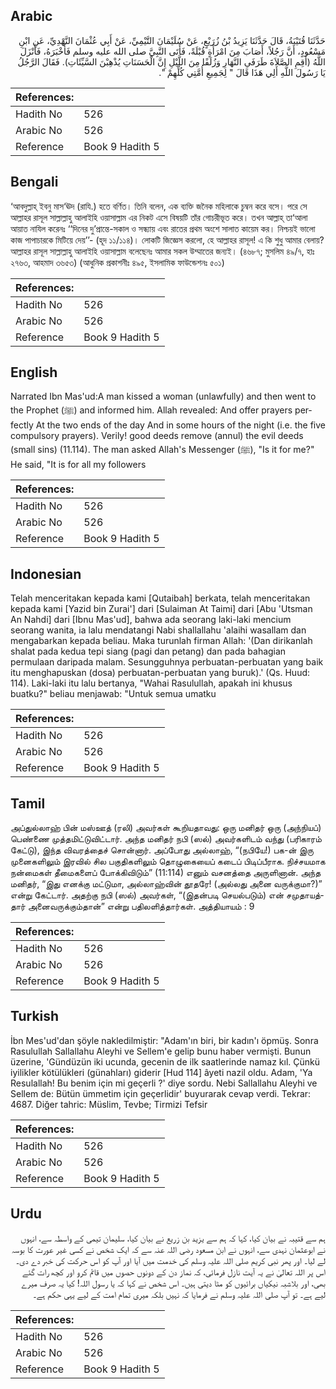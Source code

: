 ## Arabic


<div dir="rtl" lang="ar" style={{fontSize:'larger',backgroundColor:'#f8f9fa',padding:20}}>
حَدَّثَنَا قُتَيْبَةُ، قَالَ حَدَّثَنَا يَزِيدُ بْنُ زُرَيْعٍ، عَنْ سُلَيْمَانَ التَّيْمِيِّ، عَنْ أَبِي عُثْمَانَ النَّهْدِيِّ، عَنِ ابْنِ مَسْعُودٍ، أَنَّ رَجُلاً، أَصَابَ مِنَ امْرَأَةٍ قُبْلَةً، فَأَتَى النَّبِيَّ صلى الله عليه وسلم فَأَخْبَرَهُ، فَأَنْزَلَ اللَّهُ ‏(‏أَقِمِ الصَّلاَةَ طَرَفَىِ النَّهَارِ وَزُلَفًا مِنَ اللَّيْلِ إِنَّ الْحَسَنَاتِ يُذْهِبْنَ السَّيِّئَاتِ‏)‏‏.‏ فَقَالَ الرَّجُلُ يَا رَسُولَ اللَّهِ أَلِي هَذَا قَالَ ‏"‏ لِجَمِيعِ أُمَّتِي كُلِّهِمْ ‏"‏‏.‏
</div>
<div style={{backgroundColor:'#f8f9fa',padding:20, marginBottom: 10}}><table> <thead> <tr> <th>References:</th> <th></th> </tr> </thead> <tbody><tr><td>Hadith No</td><td>526</td></tr><tr><td>Arabic No</td><td>526</td></tr><tr><td>Reference</td><td>Book 9 Hadith 5</td></tr></tbody></table></div>

## Bengali


<div dir="ltr" lang="bn" style={{fontSize:'larger',backgroundColor:'#f8f9fa',padding:20}}>
‘আবদুল্লাহ্ ইবনু মাস‘ঊদ (রাযি.) হতে বর্ণিত। তিনি বলেন, এক ব্যক্তি জনৈক মহিলাকে চুম্বন করে বসে। পরে সে আল্লাহর রাসূল সাল্লাল্লাহু আলাইহি ওয়াসাল্লাম এর নিকট এসে বিষয়টি তাঁর গোচরীভূত করে। তখন আল্লাহ্ তা‘আলা আয়াত নাযিল করেনঃ ‘‘দিনের দু’প্রান্তে-সকাল ও সন্ধ্যায় এবং রাতের প্রথম অংশে সালাত কায়েম কর। নিশ্চয়ই ভালো কাজ পাপাচারকে মিটিয়ে দেয়’’- (হূদ ১১/১১৪)। লোকটি জিজ্ঞেস করলো, হে আল্লাহর রাসূল! এ কি শুধু আমার বেলায়? আল্লাহর রাসূল সাল্লাল্লাহু আলাইহি ওয়াসাল্লাম বলেছেনঃ আমার সকল উম্মাতের জন্যই। (৪৬৮৭; মুসলিম ৪৯/৭, হাঃ ২৭৬৩, আহমাদ ৩৬৫৩) (আধুনিক প্রকাশনীঃ ৪৯৫, ইসলামিক ফাউন্ডেশনঃ ৫০১)
</div>
<div style={{backgroundColor:'#f8f9fa',padding:20, marginBottom: 10}}><table> <thead> <tr> <th>References:</th> <th></th> </tr> </thead> <tbody><tr><td>Hadith No</td><td>526</td></tr><tr><td>Arabic No</td><td>526</td></tr><tr><td>Reference</td><td>Book 9 Hadith 5</td></tr></tbody></table></div>

## English


<div dir="ltr" lang="en" style={{fontSize:'larger',backgroundColor:'#f8f9fa',padding:20}}>
Narrated Ibn Mas'ud:A man kissed a woman (unlawfully) and then went to the Prophet (ﷺ) and informed him. Allah revealed: And offer prayers perfectly At the two ends of the day And in some hours of the night (i.e. the five compulsory prayers). Verily! good deeds remove (annul) the evil deeds (small sins) (11.114). The man asked Allah's Messenger (ﷺ), "Is it for me?" He said, "It is for all my followers
</div>
<div style={{backgroundColor:'#f8f9fa',padding:20, marginBottom: 10}}><table> <thead> <tr> <th>References:</th> <th></th> </tr> </thead> <tbody><tr><td>Hadith No</td><td>526</td></tr><tr><td>Arabic No</td><td>526</td></tr><tr><td>Reference</td><td>Book 9 Hadith 5</td></tr></tbody></table></div>

## Indonesian


<div dir="ltr" lang="id" style={{fontSize:'larger',backgroundColor:'#f8f9fa',padding:20}}>
Telah menceritakan kepada kami [Qutaibah] berkata, telah menceritakan kepada kami [Yazid bin Zurai'] dari [Sulaiman At Taimi] dari [Abu 'Utsman An Nahdi] dari [Ibnu Mas'ud], bahwa ada seorang laki-laki mencium seorang wanita, ia lalu mendatangi Nabi shallallahu 'alaihi wasallam dan mengabarkan kepada beliau. Maka turunlah firman Allah: '(Dan dirikanlah shalat pada kedua tepi siang (pagi dan petang) dan pada bahagian permulaan daripada malam. Sesungguhnya perbuatan-perbuatan yang baik itu menghapuskan (dosa) perbuatan-perbuatan yang buruk).' (Qs. Huud: 114). Laki-laki itu lalu bertanya, "Wahai Rasulullah, apakah ini khusus buatku?" beliau menjawab: "Untuk semua umatku
</div>
<div style={{backgroundColor:'#f8f9fa',padding:20, marginBottom: 10}}><table> <thead> <tr> <th>References:</th> <th></th> </tr> </thead> <tbody><tr><td>Hadith No</td><td>526</td></tr><tr><td>Arabic No</td><td>526</td></tr><tr><td>Reference</td><td>Book 9 Hadith 5</td></tr></tbody></table></div>

## Tamil


<div dir="ltr" lang="ta" style={{fontSize:'larger',backgroundColor:'#f8f9fa',padding:20}}>
அப்துல்லாஹ் பின் மஸ்ஊத் (ரலி) அவர்கள் கூறியதாவது: ஒரு மனிதர் ஒரு (அந்நியப்) பெண்ணை முத்தமிட்டுவிட்டார். அந்த மனிதர் நபி (ஸல்) அவர்களிடம் வந்து (பரிகாரம் கேட்டு), இந்த விவரத்தைச் சொன்னார். அப்போது அல்லாஹ், “(நபியே!) பக-ன் இரு முனைகளிலும் இரவில் சில பகுதிகளிலும் தொழுகையைப் கடைப் பிடிப்பீராக. நிச்சயமாக நன்மைகள் தீமைகளைப் போக்கிவிடும்” (11:114) எனும் வசனத்தை அருளினான். அந்த மனிதர், “இது எனக்கு மட்டுமா, அல்லாஹ்வின் தூதரே! (அல்லது அனை வருக்குமா?)” என்று கேட்டார். அதற்கு நபி (ஸல்) அவர்கள், “(இதன்படி செயல்படும்) என் சமுதாயத்தார் அனைவருக்கும்தான்” என்று பதிலளித்தார்கள். அத்தியாயம் : 9
</div>
<div style={{backgroundColor:'#f8f9fa',padding:20, marginBottom: 10}}><table> <thead> <tr> <th>References:</th> <th></th> </tr> </thead> <tbody><tr><td>Hadith No</td><td>526</td></tr><tr><td>Arabic No</td><td>526</td></tr><tr><td>Reference</td><td>Book 9 Hadith 5</td></tr></tbody></table></div>

## Turkish


<div dir="ltr" lang="tr" style={{fontSize:'larger',backgroundColor:'#f8f9fa',padding:20}}>
İbn Mes'ud'dan şöyle nakledilmiştir: "Adam'ın biri, bir kadın'ı öpmüş. Sonra Rasulullah Sallallahu Aleyhi ve Sellem'e gelip bunu haber vermişti. Bunun üzerine, 'Gündüzün iki ucunda, gecenin de ilk saatlerinde namaz kıl. Çünkü iyilikler kötülükleri (günahları) giderir [Hud 114] âyeti nazil oldu. Adam, 'Ya Resulallah! Bu benim için mi geçerli ?' diye sordu. Nebi Sallallahu Aleyhi ve Sellem de: Bütün ümmetim için geçerlidir' buyurarak cevap verdi. Tekrar: 4687. Diğer tahric: Müslim, Tevbe; Tirmizi Tefsir
</div>
<div style={{backgroundColor:'#f8f9fa',padding:20, marginBottom: 10}}><table> <thead> <tr> <th>References:</th> <th></th> </tr> </thead> <tbody><tr><td>Hadith No</td><td>526</td></tr><tr><td>Arabic No</td><td>526</td></tr><tr><td>Reference</td><td>Book 9 Hadith 5</td></tr></tbody></table></div>

## Urdu


<div dir="rtl" lang="ur" style={{fontSize:'larger',backgroundColor:'#f8f9fa',padding:20}}>
ہم سے قتیبہ نے بیان کیا، کہا کہ ہم سے یزید بن زریع نے بیان کیا، سلیمان تیمی کے واسطہ سے، انہوں نے ابوعثمان نہدی سے، انہوں نے ابن مسعود رضی اللہ عنہ سے کہ ایک شخص نے کسی غیر عورت کا بوسہ لے لیا۔ اور پھر نبی کریم صلی اللہ علیہ وسلم کی خدمت میں آیا اور آپ کو اس حرکت کی خبر دے دی۔ اس پر اللہ تعالیٰ نے یہ آیت نازل فرمائی، کہ نماز دن کے دونوں حصوں میں قائم کرو اور کچھ رات گئے بھی، اور بلاشبہ نیکیاں برائیوں کو مٹا دیتی ہیں۔ اس شخص نے کہا کہ یا رسول اللہ! کیا یہ صرف میرے لیے ہے۔ تو آپ صلی اللہ علیہ وسلم نے فرمایا کہ نہیں بلکہ میری تمام امت کے لیے یہی حکم ہے۔
</div>
<div style={{backgroundColor:'#f8f9fa',padding:20, marginBottom: 10}}><table> <thead> <tr> <th>References:</th> <th></th> </tr> </thead> <tbody><tr><td>Hadith No</td><td>526</td></tr><tr><td>Arabic No</td><td>526</td></tr><tr><td>Reference</td><td>Book 9 Hadith 5</td></tr></tbody></table></div>